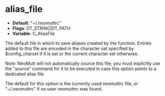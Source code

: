 # alias_file

- **Default**: "~/.neomuttrc"
- **Flags**: DT_STRING|DT_PATH
- **Variable**: C_AliasFile

The default file in which to save aliases created by the
<create-alias> function. Entries added to this file are
encoded in the character set specified by $config_charset if it
is set or the current character set otherwise.

Note: NeoMutt will not automatically source this file; you must
explicitly use the "source" command for it to be executed in case
this option points to a dedicated alias file.

The default for this option is the currently used neomuttrc file, or
"~/.neomuttrc" if no user neomuttrc was found.
